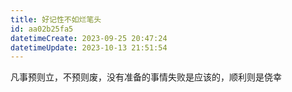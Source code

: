 ```yaml
---
title: 好记性不如烂笔头
id: aa02b25fa5
datetimeCreate: 2023-09-25 20:47:24
datetimeUpdate: 2023-10-13 21:51:54
---
```


凡事预则立，不预则废，没有准备的事情失败是应该的，顺利则是侥幸